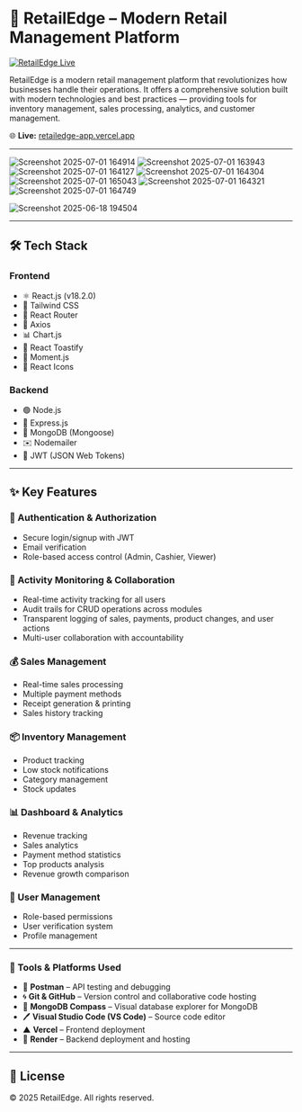 # 🚀 RetailEdge – Modern Retail Management Platform

[![RetailEdge Live](https://img.shields.io/badge/Live%20Demo-RetailEdge-green)](https://retailedge-app.vercel.app)

RetailEdge is a modern retail management platform that revolutionizes how businesses handle their operations. It offers a comprehensive solution built with modern technologies and best practices — providing tools for inventory management, sales processing, analytics, and customer management.  

🌐 **Live:** [retailedge-app.vercel.app](https://retailedge-app.vercel.app)

---

![Screenshot 2025-07-01 164914](https://github.com/user-attachments/assets/4e564371-40b8-4df7-9cd0-facb665ccb21)
![Screenshot 2025-07-01 163943](https://github.com/user-attachments/assets/b8bcea31-968c-47e7-a2c1-b331e851bcbc)
![Screenshot 2025-07-01 164127](https://github.com/user-attachments/assets/0805ed40-5248-481b-8805-b9bff359831f)
![Screenshot 2025-07-01 164304](https://github.com/user-attachments/assets/cde77ce6-2142-486c-a096-81ada4f117f4)
![Screenshot 2025-07-01 165043](https://github.com/user-attachments/assets/4d7b1831-3eee-40eb-ac7c-143512c8a012)
![Screenshot 2025-07-01 164321](https://github.com/user-attachments/assets/d61dfa76-e5a1-4017-b4c0-ef383323bd25)
![Screenshot 2025-07-01 164749](https://github.com/user-attachments/assets/2660b782-4b1c-4501-897c-f43ddb5c014b)

![Screenshot 2025-06-18 194504](https://github.com/user-attachments/assets/bb12f386-064e-45b6-8049-6a4c1f73cfc1)



---

## 🛠️ Tech Stack

### Frontend
- ⚛️ React.js (v18.2.0)
- 🎨 Tailwind CSS
- 🔀 React Router
- 🔗 Axios
- 📊 Chart.js
- 🔔 React Toastify
- 📆 Moment.js
- 🎨 React Icons

### Backend
- 🟢 Node.js
- 🚂 Express.js
- 🍃 MongoDB (Mongoose)
- ✉️ Nodemailer
- 🔐 JWT (JSON Web Tokens)

---

## ✨ Key Features

### 🔐 Authentication & Authorization
- Secure login/signup with JWT
- Email verification
- Role-based access control (Admin, Cashier, Viewer)

### 📌 Activity Monitoring & Collaboration
- Real-time activity tracking for all users
- Audit trails for CRUD operations across modules
- Transparent logging of sales, payments, product changes, and user actions
- Multi-user collaboration with accountability

### 💰 Sales Management
- Real-time sales processing
- Multiple payment methods
- Receipt generation & printing
- Sales history tracking

### 📦 Inventory Management
- Product tracking
- Low stock notifications
- Category management
- Stock updates

### 📊 Dashboard & Analytics
- Revenue tracking
- Sales analytics
- Payment method statistics
- Top products analysis
- Revenue growth comparison

### 👥 User Management
- Role-based permissions
- User verification system
- Profile management

---

### 🧰 Tools & Platforms Used

- 🧪 **Postman** – API testing and debugging  
- 🌀 **Git & GitHub** – Version control and collaborative code hosting  
- 🍃 **MongoDB Compass** – Visual database explorer for MongoDB  
- 🖊️ **Visual Studio Code (VS Code)** – Source code editor  
- ▲ **Vercel** – Frontend deployment  
- 🔷 **Render** – Backend deployment and hosting  

---
## 📜 License

© 2025 RetailEdge. All rights reserved.
